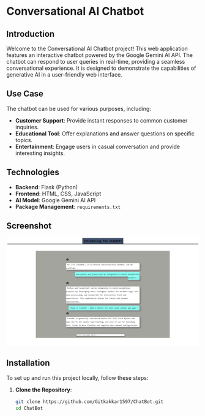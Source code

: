 # Conversational AI Chatbot

## Introduction

Welcome to the Conversational AI Chatbot project! This web application features an interactive chatbot powered by the Google Gemini AI API. The chatbot can respond to user queries in real-time, providing a seamless conversational experience. It is designed to demonstrate the capabilities of generative AI in a user-friendly web interface.

## Use Case

The chatbot can be used for various purposes, including:
- **Customer Support**: Provide instant responses to common customer inquiries.
- **Educational Tool**: Offer explanations and answer questions on specific topics.
- **Entertainment**: Engage users in casual conversation and provide interesting insights.

## Technologies

- **Backend**: Flask (Python)
- **Frontend**: HTML, CSS, JavaScript
- **AI Model**: Google Gemini AI API
- **Package Management**: `requirements.txt`

## Screenshot

![Chatbot Screenshot](./assets/screenshot.png)

## Installation

To set up and run this project locally, follow these steps:

1. **Clone the Repository**:
   ```sh
   git clone https://github.com/Gitkakkar1597/ChatBot.git
   cd ChatBot
